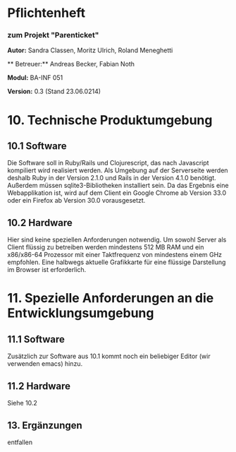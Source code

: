 # Pflichtenheft
### zum Projekt "Parenticket"

**Autor:** Sandra Classen, Moritz Ulrich, Roland Meneghetti

** Betreuer:** Andreas Becker, Fabian Noth

**Modul:** BA-INF 051

**Version:** 0.3 (Stand 23.06.0214)

# 10. Technische Produktumgebung

## 10.1 Software

Die Software soll in Ruby/Rails und Clojurescript, das nach Javascript
kompiliert wird realisiert werden. Als Umgebung auf der Serverseite
werden deshalb Ruby in der Version 2.1.0 und Rails in der Version
4.1.0 benötigt. Außerdem müssen sqlite3-Bibliotheken installiert
sein. Da das Ergebnis eine Webapplikation ist, wird auf dem Client ein
Google Chrome ab Version 33.0 oder ein Firefox ab Version 30.0
vorausgesetzt.

## 10.2 Hardware

Hier sind keine speziellen Anforderungen notwendig. Um sowohl Server
als Client flüssig zu betreiben werden mindestens 512 MB RAM und ein
x86/x86-64 Prozessor mit einer Taktfrequenz von mindestens einem GHz
empfohlen. Eine halbwegs aktuelle Grafikkarte für eine flüssige
Darstellung im Browser ist erforderlich.

# 11. Spezielle Anforderungen an die Entwicklungsumgebung

## 11.1 Software

Zusätzlich zur Software aus 10.1 kommt noch ein beliebiger Editor (wir
verwenden emacs) hinzu.

## 11.2 Hardware

Siehe 10.2

## 13. Ergänzungen

entfallen
